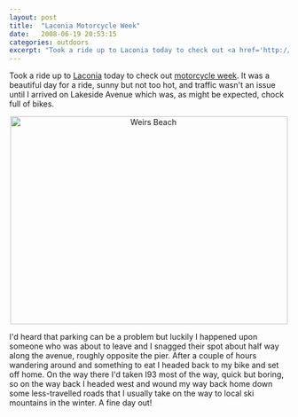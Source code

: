```yaml
---
layout: post
title:  "Laconia Motorcycle Week"
date:   2008-06-19 20:53:15
categories: outdoors
excerpt: "Took a ride up to Laconia today to check out <a href='http://www.laconiamcweek.com/index.htm'>motorcycle week</a>"
---
```

Took a ride up to <a href="http://maps.google.com/maps?f=q&hl=en&geocode=&q=Lakeside+avenue,+Weirs+Beach,+Laconia,+NH&sll=43.60998,-71.463318&sspn=0.068236,0.135612&ie=UTF8&ll=43.60608,-71.457996&spn=0.004265,0.008476&z=17">Laconia</a> today to check out <a href="http://www.laconiamcweek.com/index.htm">motorcycle week</a>. It was a beautiful day for a ride, sunny but not too hot, and traffic wasn't an issue until I arrived on Lakeside Avenue which was, as might be expected, chock full of bikes.

<center><a href="http://www.flickr.com/photos/hadleynet/2594187856/" title="Weirs Beach by HadleyNet, on Flickr"><img src="http://farm4.static.flickr.com/3262/2594187856_9289278343.jpg" width="500" height="375" alt="Weirs Beach" /></a></center>

I'd heard that parking can be a problem but luckily I happened upon someone who was about to leave and I snagged their spot about half way along the avenue, roughly opposite the pier. After a couple of hours wandering around and something to eat I headed back to my bike and set off home. On the way there I'd taken I93 most of the way, quick but boring, so on the way back I headed west and wound my way back home down some less-travelled roads that I usually take on the way to local ski mountains in the winter. A fine day out!